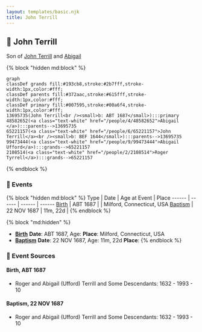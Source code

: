 ```yaml
---
layout: templates/basic.njk
title: John Terrill
---
```

## 🔵 John Terrill

Son of [John Terrill](/people/6/65221157) and [Abigail ](/people/4/48582652)

{% block "hidden md:block" %}
```mermaid
graph
classDef grands fill:#193cb8,stroke:#2b7fff,stroke-width:1px,color:#fff;
classDef parents fill:#372aac,stroke:#615fff,stroke-width:1px,color:#fff;
classDef primary fill:#007595,stroke:#00a6f4,stroke-width:1px,color:#fff;
13695735(John Terrill<br /><small>b: ABT 1687</small>):::primary
48582652(<a class="text-white" href="/people/4/48582652">Abigail </a>):::parents-->13695735
65221157(<a class="text-white" href="/people/6/65221157">John Terrill</a><br /><small>b: BEF 1644</small>):::parents-->13695735
99473444(<a class="text-white" href="/people/9/99473444">Abigail Ufford</a>):::grands-->65221157
2108514(<a class="text-white" href="/people/2/2108514">Roger Tyrrell</a>):::grands-->65221157
```
{% endblock %}

### 📆 Events

{% block "hidden md:block" %}
Type | Date | Age at Event | Place
------ | ------ | ------ | ------
[Birth](#event-event-2) | ABT 1687 |  | Milford, Connecticut, USA
[Baptism](#event-event-0) | 22 NOV 1687 | 11m, 22d |
{% endblock %}

{% block "md:hidden" %}
- **[Birth](#event-event-2)**
**Date**: ABT 1687, Age:
**Place**: Milford, Connecticut, USA
- **[Baptism](#event-event-0)**
**Date**: 22 NOV 1687, Age: 11m, 22d
**Place**:
{% endblock %}

### 📰 Event Sources

#### <a id="event-event-2"></a> Birth, ABT 1687
* Roger and Abigail (Ufford) Terrill and Some Descendants: 1632 - 1993  - 10

#### <a id="event-event-0"></a> Baptism, 22 NOV 1687
* Roger and Abigail (Ufford) Terrill and Some Descendants: 1632 - 1993  - 10